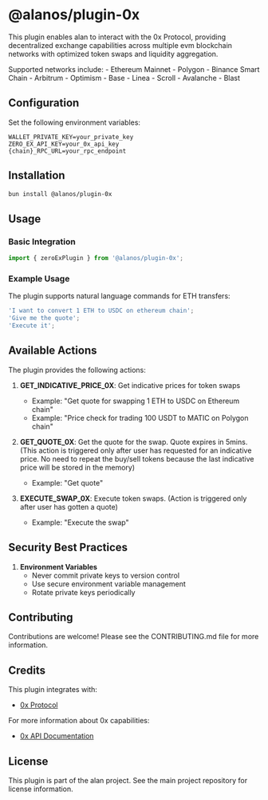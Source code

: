 # @alanos/plugin-0x

This plugin enables alan to interact with the 0x Protocol, providing decentralized exchange capabilities across multiple evm blockchain networks with optimized token swaps and liquidity aggregation.

Supported networks include: - Ethereum Mainnet - Polygon - Binance Smart Chain - Arbitrum - Optimism - Base - Linea - Scroll - Avalanche - Blast

## Configuration

Set the following environment variables:

```env
WALLET_PRIVATE_KEY=your_private_key
ZERO_EX_API_KEY=your_0x_api_key
{chain}_RPC_URL=your_rpc_endpoint
```

## Installation

```bash
bun install @alanos/plugin-0x
```

## Usage

### Basic Integration

```typescript
import { zeroExPlugin } from '@alanos/plugin-0x';
```

### Example Usage

The plugin supports natural language commands for ETH transfers:

```typescript
'I want to convert 1 ETH to USDC on ethereum chain';
'Give me the quote';
'Execute it';
```

## Available Actions

The plugin provides the following actions:

1. **GET_INDICATIVE_PRICE_0X**: Get indicative prices for token swaps

   - Example: "Get quote for swapping 1 ETH to USDC on Ethereum chain"
   - Example: "Price check for trading 100 USDT to MATIC on Polygon chain"

2. **GET_QUOTE_0X**: Get the quote for the swap. Quote expires in 5mins. (This action is triggered only after user has requested for an indicative price. No need to repeat the buy/sell tokens because the last indicative price will be stored in the memory)

   - Example: "Get quote"

3. **EXECUTE_SWAP_0X**: Execute token swaps. (Action is triggered only after user has gotten a quote)
   - Example: "Execute the swap"

## Security Best Practices

1. **Environment Variables**
   - Never commit private keys to version control
   - Use secure environment variable management
   - Rotate private keys periodically

## Contributing

Contributions are welcome! Please see the CONTRIBUTING.md file for more information.

## Credits

This plugin integrates with:

- [0x Protocol](https://0x.org/)

For more information about 0x capabilities:

- [0x API Documentation](https://0x.org/docs/api)

## License

This plugin is part of the alan project. See the main project repository for license information.
